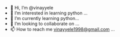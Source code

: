 - 👋 Hi, I’m @vinayyele
- 👀 I’m interested in learning python ...
- 🌱 I’m currently learning python...
- 💞️ I’m looking to collaborate on ...
- 📫 How to reach me vinayyele1998@gmail.com ...

<!---
vinayyele/vinayyele is a ✨ special ✨ repository because its `README.md` (this file) appears on your GitHub profile.
You can click the Preview link to take a look at your changes.
--->

